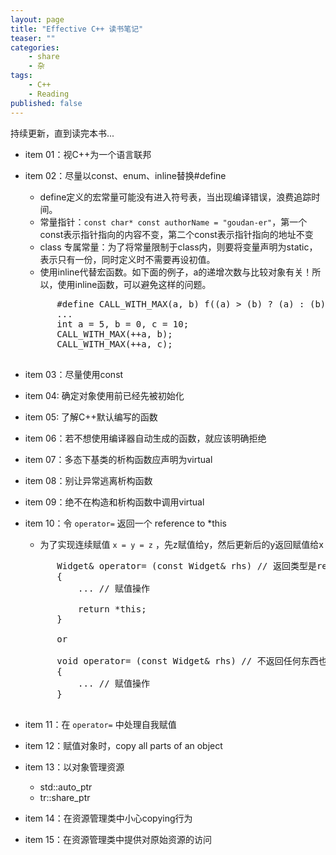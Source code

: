 ```yaml
---
layout: page
title: "Effective C++ 读书笔记"
teaser: ""
categories: 
    - share
    - 杂
tags:
    - C++
    - Reading
published: false
---
```


持续更新，直到读完本书...

- item 01：视C++为一个语言联邦  
- item 02：尽量以const、enum、inline替换#define  
    - define定义的宏常量可能没有进入符号表，当出现编译错误，浪费追踪时间。  
    - 常量指针：`const char* const authorName = "goudan-er"`，第一个const表示指针指向的内容不变，第二个const表示指针指向的地址不变
    - class 专属常量：为了将常量限制于class内，则要将变量声明为static，表示只有一份，同时定义时不需要再设初值。  
    - 使用inline代替宏函数。如下面的例子，a的递增次数与比较对象有关！所以，使用inline函数，可以避免这样的问题。

    <pre class="brush: cpp; highlight: [1]; auto-links: true;" id = "simplecode">
        #define CALL_WITH_MAX(a, b) f((a) > (b) ? (a) : (b))
        ...
        int a = 5, b = 0, c = 10;
        CALL_WITH_MAX(++a, b);
        CALL_WITH_MAX(++a, c);
    </pre>

- item 03：尽量使用const

- item 04: 确定对象使用前已经先被初始化

- item 05: 了解C++默认编写的函数

- item 06：若不想使用编译器自动生成的函数，就应该明确拒绝

- item 07：多态下基类的析构函数应声明为virtual

- item 08：别让异常逃离析构函数

- item 09：绝不在构造和析构函数中调用virtual

- item 10：令 `operator=` 返回一个 reference to *this
    - 为了实现连续赋值 `x = y = z` ，先z赋值给y，然后更新后的y返回赋值给x

    <pre class="brush: cpp; highlight: [1,10]; auto-links: true;" id = "simplecode">
        Widget& operator= (const Widget& rhs) // 返回类型是reference
        {
            ... // 赋值操作

            return *this;
        }

        or

        void operator= (const Widget& rhs) // 不返回任何东西也可以，但是不能实现连续赋值
        {
            ... // 赋值操作
        }
    </pre>

- item 11：在 `operator=` 中处理自我赋值

- item 12：赋值对象时，copy all parts of an object

- item 13：以对象管理资源
    - std::auto_ptr
    - tr::share_ptr

- item 14：在资源管理类中小心copying行为

- item 15：在资源管理类中提供对原始资源的访问
